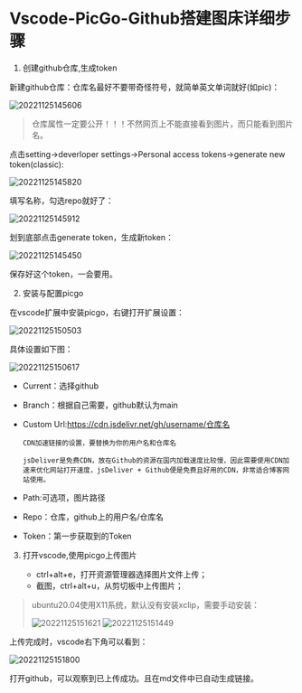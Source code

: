 # Vscode-PicGo-Github搭建图床详细步骤

1. 创建github仓库,生成token

新建github仓库：仓库名最好不要带奇怪符号，就简单英文单词就好(如pic)：

![20221125145606](https://cdn.jsdelivr.net/gh/sfdsv/pic/img/20221125145606.png)

>仓库属性一定要公开！！！不然网页上不能直接看到图片，而只能看到图片名。

点击setting->deverloper settings->Personal access tokens->generate new token(classic):

![20221125145820](https://cdn.jsdelivr.net/gh/sfdsv/pic/img/20221125145820.png)

填写名称，勾选repo就好了：

![20221125145912](https://cdn.jsdelivr.net/gh/sfdsv/pic/img/20221125145912.png)

划到底部点击generate token，生成新token：

![20221125145450](https://cdn.jsdelivr.net/gh/sfdsv/pic/img/20221125145450.png)

保存好这个token，一会要用。

2. 安装与配置picgo

在vscode扩展中安装picgo，右键打开扩展设置：

![20221125150503](https://cdn.jsdelivr.net/gh/sfdsv/pic/img/20221125150503.png)

具体设置如下图：

![20221125150617](https://cdn.jsdelivr.net/gh/sfdsv/pic/img/20221125150617.png)

* Current：选择github
* Branch：根据自己需要，github默认为main
* Custom Url:https://cdn.jsdelivr.net/gh/username/仓库名

      CDN加速链接的设置，要替换为你的用户名和仓库名

      jsDeliver是免费CDN，放在Github的资源在国内加载速度比较慢，因此需要使用CDN加速来优化网站打开速度，jsDeliver + Github便是免费且好用的CDN，非常适合博客网站使用。
* Path:可选项，图片路径
* Repo：仓库，github上的用户名/仓库名
* Token：第一步获取到的Token

3. 打开vscode,使用picgo上传图片

    * ctrl+alt+e，打开资源管理器选择图片文件上传；
    * 截图，ctrl+alt+u，从剪切板中上传图片；

> ubuntu20.04使用X11系统，默认没有安装xclip，需要手动安装：
> 
>![20221125151621](https://cdn.jsdelivr.net/gh/sfdsv/pic/img/20221125151621.png)
>![20221125151449](https://cdn.jsdelivr.net/gh/sfdsv/pic/img/20221125151449.png)

上传完成时，vscode右下角可以看到：

![20221125151800](https://cdn.jsdelivr.net/gh/sfdsv/pic/img/20221125151800.png)

打开github，可以观察到已上传成功。且在md文件中已自动生成链接。
